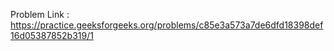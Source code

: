 Problem Link : https://practice.geeksforgeeks.org/problems/c85e3a573a7de6dfd18398def16d05387852b319/1